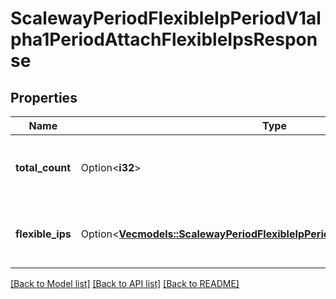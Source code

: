 # ScalewayPeriodFlexibleIpPeriodV1alpha1PeriodAttachFlexibleIpsResponse

## Properties

Name | Type | Description | Notes
------------ | ------------- | ------------- | -------------
**total_count** | Option<**i32**> | Total count of flexible IPs that are being updated. | [optional]
**flexible_ips** | Option<[**Vec<models::ScalewayPeriodFlexibleIpPeriodV1alpha1PeriodFlexibleIp>**](scaleway.flexible_ip.v1alpha1.FlexibleIP.md)> | List of flexible IPs in an updating state. | [optional]

[[Back to Model list]](../README.md#documentation-for-models) [[Back to API list]](../README.md#documentation-for-api-endpoints) [[Back to README]](../README.md)


